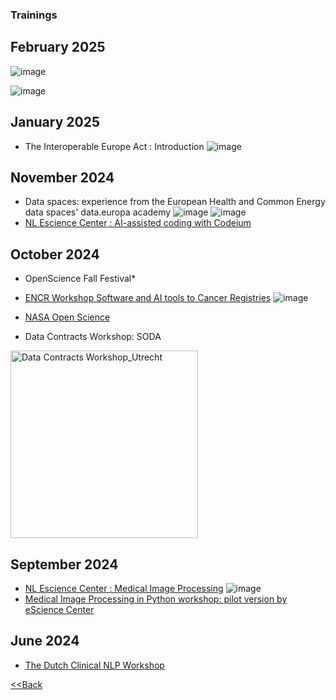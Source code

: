 ### Trainings

## February 2025
![image](https://github.com/user-attachments/assets/ccc351c8-08b3-4ce7-ba3f-2e65b160a675)

![image](https://github.com/user-attachments/assets/ad71cdef-9a54-4e1d-8839-829178e0aaee)

## January 2025
- The Interoperable Europe Act : Introduction
![image](https://github.com/user-attachments/assets/900dda01-d294-40ee-a91f-22c25616cbfa)

## November 2024
- Data spaces: experience from the European Health and Common Energy data spaces' data.europa academy
  ![image](https://github.com/user-attachments/assets/03fa225c-3308-4c1c-a7fa-e9a60ed196d0)
  ![image](https://github.com/user-attachments/assets/bf35969e-2c3c-4ae5-a666-563e1efe3b15)
- [NL Escience Center : AI-assisted coding with Codeium](https://esciencecenter-digital-skills.github.io/2024-11-25-ds-genai/)

## October 2024
- OpenScience Fall Festival*
- [ENCR Workshop Software and AI tools to Cancer Registries](https://encr.eu/workshop/encr-workshop-software-and-ai-tools-crs-18-25-october-2024-online) ![image](https://github.com/user-attachments/assets/aba2e582-c908-4c1a-ae22-51b5de250e3d)

- [NASA Open Science](https://www.credly.com/badges/28b0fbee-da64-451a-9cdc-5a999b0e66d0/public_url)
- Data Contracts Workshop: SODA
<img width="300" alt="Data Contracts Workshop_Utrecht" src="https://github.com/user-attachments/assets/e3483959-1d89-4957-be18-cd88ff18e93a">

## September 2024  
- [NL Escience Center : Medical Image Processing](https://github.com/esciencecenter-digital-skills/medical-image-processing-materials)
  ![image](https://github.com/user-attachments/assets/c88ad840-6f46-4f92-afde-8bc87befe350)
- [Medical Image Processing in Python workshop: pilot version by eScience Center](https://www.esciencecenter.nl/event/pilot-medical-image-processing/)

## June 2024
- [The Dutch Clinical NLP Workshop](https://clinicalnlp.nl/)

[<<Back](/README.md)
